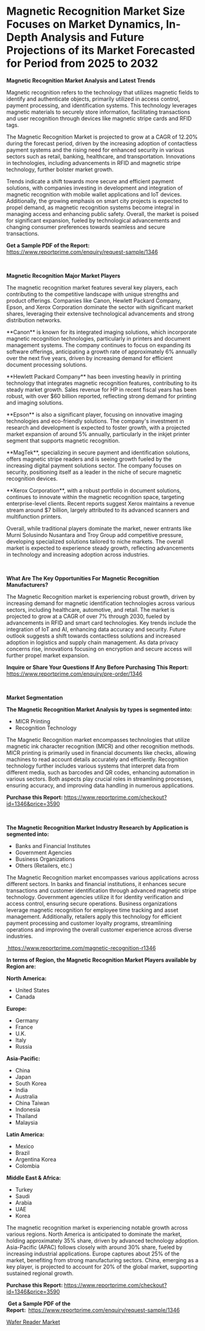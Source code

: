 <p><h1>Magnetic Recognition Market Size Focuses on Market Dynamics, In-Depth Analysis and Future Projections of its Market Forecasted for Period from 2025 to 2032</h1></p><p><strong>Magnetic Recognition Market Analysis and Latest Trends</strong></p>
<p><p>Magnetic recognition refers to the technology that utilizes magnetic fields to identify and authenticate objects, primarily utilized in access control, payment processing, and identification systems. This technology leverages magnetic materials to securely store information, facilitating transactions and user recognition through devices like magnetic stripe cards and RFID tags.</p><p>The Magnetic Recognition Market is projected to grow at a CAGR of 12.20% during the forecast period, driven by the increasing adoption of contactless payment systems and the rising need for enhanced security in various sectors such as retail, banking, healthcare, and transportation. Innovations in technologies, including advancements in RFID and magnetic stripe technology, further bolster market growth. </p><p>Trends indicate a shift towards more secure and efficient payment solutions, with companies investing in development and integration of magnetic recognition with mobile wallet applications and IoT devices. Additionally, the growing emphasis on smart city projects is expected to propel demand, as magnetic recognition systems become integral in managing access and enhancing public safety. Overall, the market is poised for significant expansion, fueled by technological advancements and changing consumer preferences towards seamless and secure transactions.</p></p>
<p><strong>Get a Sample PDF of the Report:&nbsp;</strong> <a href="https://www.reportprime.com/enquiry/request-sample/1346?utm_campaign=3187&utm_medium=2&utm_source=Github&utm_content=ia&utm_term=18032025&utm_id=magnetic-recognition">https://www.reportprime.com/enquiry/request-sample/1346</a></p>
<p>&nbsp;</p>
<p><strong>Magnetic Recognition Major Market Players</strong></p>
<p><p>The magnetic recognition market features several key players, each contributing to the competitive landscape with unique strengths and product offerings. Companies like Canon, Hewlett Packard Company, Epson, and Xerox Corporation dominate the sector with significant market shares, leveraging their extensive technological advancements and strong distribution networks.</p><p>**Canon** is known for its integrated imaging solutions, which incorporate magnetic recognition technologies, particularly in printers and document management systems. The company continues to focus on expanding its software offerings, anticipating a growth rate of approximately 6% annually over the next five years, driven by increasing demand for efficient document processing solutions. </p><p>**Hewlett Packard Company** has been investing heavily in printing technology that integrates magnetic recognition features, contributing to its steady market growth. Sales revenue for HP in recent fiscal years has been robust, with over $60 billion reported, reflecting strong demand for printing and imaging solutions.</p><p>**Epson** is also a significant player, focusing on innovative imaging technologies and eco-friendly solutions. The company's investment in research and development is expected to foster growth, with a projected market expansion of around 5% annually, particularly in the inkjet printer segment that supports magnetic recognition.</p><p>**MagTek**, specializing in secure payment and identification solutions, offers magnetic stripe readers and is seeing growth fueled by the increasing digital payment solutions sector. The company focuses on security, positioning itself as a leader in the niche of secure magnetic recognition devices.</p><p>**Xerox Corporation**, with a robust portfolio in document solutions, continues to innovate within the magnetic recognition space, targeting enterprise-level clients. Recent reports suggest Xerox maintains a revenue stream around $7 billion, largely attributed to its advanced scanners and multifunction printers.</p><p>Overall, while traditional players dominate the market, newer entrants like Murni Solusindo Nusantara and Troy Group add competitive pressure, developing specialized solutions tailored to niche markets. The overall market is expected to experience steady growth, reflecting advancements in technology and increasing adoption across industries.</p></p>
<p>&nbsp;</p>
<p><strong>What Are The Key Opportunities For Magnetic Recognition Manufacturers?</strong></p>
<p><p>The Magnetic Recognition market is experiencing robust growth, driven by increasing demand for magnetic identification technologies across various sectors, including healthcare, automotive, and retail. The market is projected to grow at a CAGR of over 7% through 2030, fueled by advancements in RFID and smart card technologies. Key trends include the integration of IoT and AI, enhancing data accuracy and security. Future outlook suggests a shift towards contactless solutions and increased adoption in logistics and supply chain management. As data privacy concerns rise, innovations focusing on encryption and secure access will further propel market expansion.</p></p>
<p><strong>Inquire or Share Your Questions If Any Before Purchasing This Report:</strong> <a href="https://www.reportprime.com/enquiry/pre-order/1346?utm_campaign=3187&utm_medium=2&utm_source=Github&utm_content=ia&utm_term=18032025&utm_id=magnetic-recognition">https://www.reportprime.com/enquiry/pre-order/1346</a></p>
<p>&nbsp;</p>
<p><strong>Market Segmentation</strong></p>
<p><strong>The Magnetic Recognition Market Analysis by types is segmented into:</strong></p>
<p><ul><li>MICR Printing</li><li>Recognition Technology</li></ul></p>
<p><p>The Magnetic Recognition market encompasses technologies that utilize magnetic ink character recognition (MICR) and other recognition methods. MICR printing is primarily used in financial documents like checks, allowing machines to read account details accurately and efficiently. Recognition technology further includes various systems that interpret data from different media, such as barcodes and QR codes, enhancing automation in various sectors. Both aspects play crucial roles in streamlining processes, ensuring accuracy, and improving data handling in numerous applications.</p></p>
<p><strong>Purchase this Report:&nbsp;</strong><a href="https://www.reportprime.com/checkout?id=1346&price=3590&utm_campaign=3187&utm_medium=2&utm_source=Github&utm_content=ia&utm_term=18032025&utm_id=magnetic-recognition">https://www.reportprime.com/checkout?id=1346&price=3590</a></p>
<p>&nbsp;</p>
<p><strong>The Magnetic Recognition Market Industry Research by Application is segmented into:</strong></p>
<p><ul><li>Banks and Financial Institutes</li><li>Government Agencies</li><li>Business Organizations</li><li>Others (Retailers, etc.)</li></ul></p>
<p><p>The Magnetic Recognition market encompasses various applications across different sectors. In banks and financial institutions, it enhances secure transactions and customer identification through advanced magnetic stripe technology. Government agencies utilize it for identity verification and access control, ensuring secure operations. Business organizations leverage magnetic recognition for employee time tracking and asset management. Additionally, retailers apply this technology for efficient payment processing and customer loyalty programs, streamlining operations and improving the overall customer experience across diverse industries.</p></p>
<p><a href="https://www.reportprime.com/magnetic-recognition-r1346?utm_campaign=3187&utm_medium=2&utm_source=Github&utm_content=ia&utm_term=18032025&utm_id=magnetic-recognition">&nbsp;https://www.reportprime.com/magnetic-recognition-r1346</a></p>
<p><strong>In terms of Region, the Magnetic Recognition Market Players available by Region are:</strong></p>
<p>
    <p> <strong> North America: </strong>
        <ul>
            <li>United States</li>
            <li>Canada</li>
        </ul>
        </p> 
    <p> <strong> Europe: </strong>
        <ul>
            <li>Germany</li>
            <li>France</li>
            <li>U.K.</li>
            <li>Italy</li>
            <li>Russia</li>
        </ul>
        </p> 
    <p> <strong> Asia-Pacific: </strong>
        <ul>
            <li>China</li>
            <li>Japan</li>
            <li>South Korea</li>
            <li>India</li>
            <li>Australia</li>
            <li>China Taiwan</li>
            <li>Indonesia</li>
            <li>Thailand</li>
            <li>Malaysia</li>
        </ul>
        </p> 
    <p> <strong> Latin America: </strong>
        <ul>
            <li>Mexico</li>
            <li>Brazil</li>
            <li>Argentina Korea</li>
            <li>Colombia</li>
        </ul>
        </p> 
    <p> <strong> Middle East & Africa: </strong>
        <ul>
            <li>Turkey</li>
            <li>Saudi</li>
            <li>Arabia</li>
            <li>UAE</li>
            <li>Korea</li>
        </ul>
    </p>
    </p>
<p><p>The magnetic recognition market is experiencing notable growth across various regions. North America is anticipated to dominate the market, holding approximately 35% share, driven by advanced technology adoption. Asia-Pacific (APAC) follows closely with around 30% share, fueled by increasing industrial applications. Europe captures about 25% of the market, benefiting from strong manufacturing sectors. China, emerging as a key player, is projected to account for 20% of the global market, supporting sustained regional growth.</p></p>
<p><strong>Purchase this Report: </strong><a href="https://www.reportprime.com/checkout?id=1346&price=3590&utm_campaign=3187&utm_medium=2&utm_source=Github&utm_content=ia&utm_term=18032025&utm_id=magnetic-recognition">https://www.reportprime.com/checkout?id=1346&price=3590</a></p>
<p>&nbsp;<strong>Get a Sample PDF of the Report:&nbsp;&nbsp;</strong><a href="https://www.reportprime.com/enquiry/request-sample/1346?utm_campaign=3187&utm_medium=2&utm_source=Github&utm_content=ia&utm_term=18032025&utm_id=magnetic-recognition">https://www.reportprime.com/enquiry/request-sample/1346</a></p>
<p><strong></strong></p>
<p><p><a href="https://github.com/MariaWashington76/Market-Research-Report-List-2/blob/main/wafer-reader-market.md?utm_campaign=3187&utm_medium=2&utm_source=Github&utm_content=ia&utm_term=18032025&utm_id=magnetic-recognition">Wafer Reader Market</a></p></p>